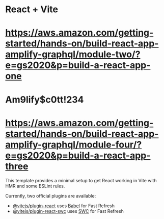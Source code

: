 # React + Vite
# https://aws.amazon.com/getting-started/hands-on/build-react-app-amplify-graphql/module-two/?e=gs2020&p=build-a-react-app-one
# Am9lify$c0tt!234
#
# https://aws.amazon.com/getting-started/hands-on/build-react-app-amplify-graphql/module-four/?e=gs2020&p=build-a-react-app-three
This template provides a minimal setup to get React working in Vite with HMR and some ESLint rules.

Currently, two official plugins are available:

- [@vitejs/plugin-react](https://github.com/vitejs/vite-plugin-react/blob/main/packages/plugin-react/README.md) uses [Babel](https://babeljs.io/) for Fast Refresh
- [@vitejs/plugin-react-swc](https://github.com/vitejs/vite-plugin-react-swc) uses [SWC](https://swc.rs/) for Fast Refresh
